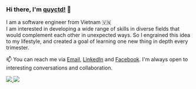 ### Hi there, I'm [quyctd!](https://github.com/quyctd) 👋

I am a software engineer from Vietnam 🇻🇳
<br/>
I am interested in developing a wide range of skills in diverse fields that would complement each other in unexpected ways. So I engrained this idea to my lifestyle, and created a goal of learning one new thing in depth every trimester.
<br/>

📫 You can reach me via <a href="mailto:quy.dc98@gmail.com" target="_blank">Email</a>, <a href="https://www.linkedin.com/in/andrewdinh98/" target="_blank">LinkedIn</a> and <a href="https://www.facebook.com/akashi.211/" target="_blank">Facebook</a>. I'm always open to interesting conversations and collaboration.

<a href="https://github.com/quyctd/quyctd">
<img src="https://github-readme-stats.vercel.app/api?username=quyctd&show_icons=true&theme=default">
</a>
<a href="https://github.com/quyctd/quyctd">
  <img src="https://github-readme-stats.vercel.app/api/top-langs/?username=quyctd&layout=compact&theme=default" />
</a>

